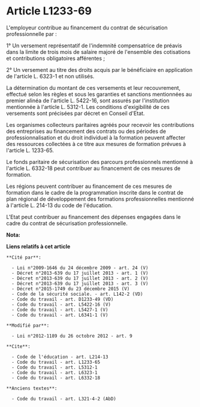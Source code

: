 # Article L1233-69

L'employeur contribue au financement du contrat de sécurisation professionnelle par : 

1° Un versement représentatif de l'indemnité compensatrice de préavis dans la limite de trois mois de salaire majoré de
l'ensemble des cotisations et contributions obligatoires afférentes ; 

2° Un versement au titre des droits acquis par le bénéficiaire en application de l'article L. 6323-1 et non utilisés. 

La détermination du montant de ces versements et leur recouvrement, effectué selon les règles et sous les garanties et
sanctions mentionnées au premier alinéa de l'article L. 5422-16, sont assurés par l'institution mentionnée à l'article L.
5312-1. Les conditions d'exigibilité de ces versements sont précisées par décret en Conseil d'Etat. 

Les organismes collecteurs paritaires agréés pour recevoir les contributions des entreprises au financement des contrats ou
des périodes de professionnalisation et du droit individuel à la formation peuvent affecter des ressources collectées à ce
titre aux mesures de formation prévues à l'article L. 1233-65. 

Le fonds paritaire de sécurisation des parcours professionnels mentionné à l'article L. 6332-18 peut contribuer au
financement de ces mesures de formation. 

Les régions peuvent contribuer au financement de ces mesures de formation dans le cadre de la programmation inscrite dans le
contrat de plan régional de développement des formations professionnelles mentionné à l'article L. 214-13 du code de
l'éducation. 

L'Etat peut contribuer au financement des dépenses engagées dans le cadre du contrat de sécurisation professionnelle.

**Nota:**



**Liens relatifs à cet article**

	**Cité par**:

	  - Loi n°2009-1646 du 24 décembre 2009 - art. 24 (V)
	  - Décret n°2013-639 du 17 juillet 2013 - art. 1 (V)
	  - Décret n°2013-639 du 17 juillet 2013 - art. 2 (V)
	  - Décret n°2013-639 du 17 juillet 2013 - art. 3 (V)
	  - Décret n°2015-1749 du 23 décembre 2015 (V)
	  - Code de la sécurité sociale. - art. L142-2 (VD)
	  - Code du travail - art. D1233-49 (VD)
	  - Code du travail - art. L5422-16 (V)
	  - Code du travail - art. L5427-1 (V)
	  - Code du travail - art. L6341-1 (V)

	**Modifié par**:

	  - Loi n°2012-1189 du 26 octobre 2012 - art. 9

	**Cite**:

	  - Code de l'éducation - art. L214-13
	  - Code du travail - art. L1233-65
	  - Code du travail - art. L5312-1
	  - Code du travail - art. L6323-1
	  - Code du travail - art. L6332-18

	**Anciens textes**:

	  - Code du travail - art. L321-4-2 (AbD)
